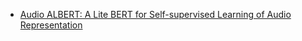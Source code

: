 - [Audio ALBERT: A Lite BERT for Self-supervised Learning of Audio Representation](https://arxiv.org/abs/2005.08575)